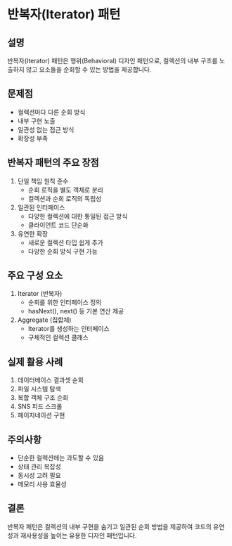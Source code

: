 # 반복자(Iterator) 패턴

## 설명
반복자(Iterator) 패턴은 행위(Behavioral) 디자인 패턴으로, 컬렉션의 내부 구조를 노출하지 않고 요소들을 순회할 수 있는 방법을 제공합니다.

## 문제점
- 컬렉션마다 다른 순회 방식 
- 내부 구현 노출 
- 일관성 없는 접근 방식 
- 확장성 부족

## 반복자 패턴의 주요 장점
1. 단일 책임 원칙 준수
   - 순회 로직을 별도 객체로 분리
   - 컬렉션과 순회 로직의 독립성
2. 일관된 인터페이스
   - 다양한 컬렉션에 대한 통일된 접근 방식
   - 클라이언트 코드 단순화
3. 유연한 확장
   - 새로운 컬렉션 타입 쉽게 추가
   - 다양한 순회 방식 구현 가능

## 주요 구성 요소
1. Iterator (반복자)
   - 순회를 위한 인터페이스 정의
   - hasNext(), next() 등 기본 연산 제공
2. Aggregate (집합체)
   - Iterator를 생성하는 인터페이스 
   - 구체적인 컬렉션 클래스

## 실제 활용 사례
1. 데이터베이스 결과셋 순회 
2. 파일 시스템 탐색 
3. 복합 객체 구조 순회 
4. SNS 피드 스크롤 
5. 페이지네이션 구현

## 주의사항
- 단순한 컬렉션에는 과도할 수 있음 
- 상태 관리 복잡성 
- 동시성 고려 필요 
- 메모리 사용 효율성

## 결론
반복자 패턴은 컬렉션의 내부 구현을 숨기고 일관된 순회 방법을 제공하여 코드의 유연성과 재사용성을 높이는 유용한 디자인 패턴입니다.